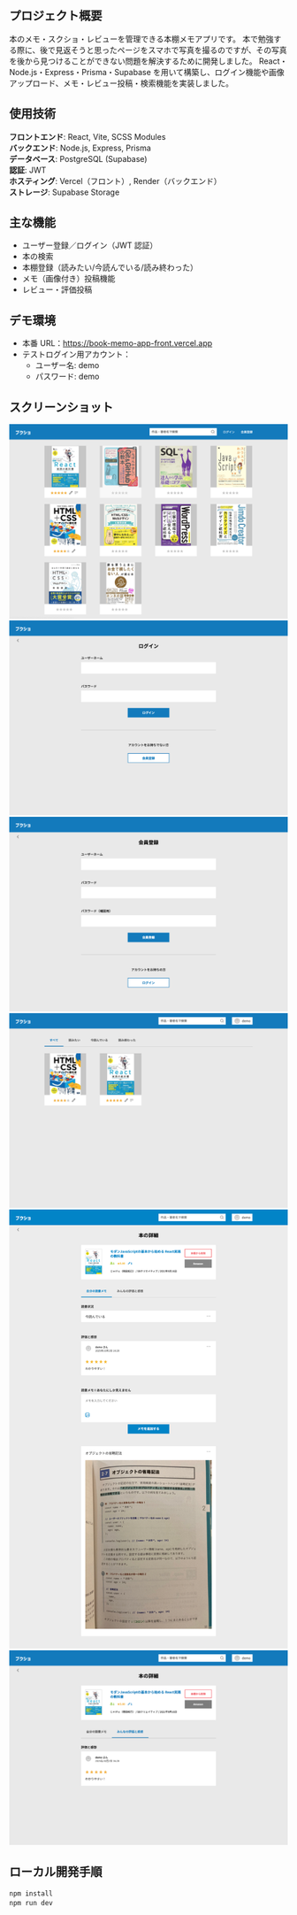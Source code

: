 ## プロジェクト概要

本のメモ・スクショ・レビューを管理できる本棚メモアプリです。
本で勉強する際に、後で見返そうと思ったページをスマホで写真を撮るのですが、その写真を後から見つけることができない問題を解決するために開発しました。
React・Node.js・Express・Prisma・Supabase を用いて構築し、ログイン機能や画像アップロード、メモ・レビュー投稿・検索機能を実装しました。

## 使用技術

**フロントエンド**: React, Vite, SCSS Modules  
**バックエンド**: Node.js, Express, Prisma  
**データベース**: PostgreSQL (Supabase)  
**認証**: JWT  
**ホスティング**: Vercel（フロント）, Render（バックエンド）  
**ストレージ**: Supabase Storage

## 主な機能

- ユーザー登録／ログイン（JWT 認証）
- 本の検索
- 本棚登録（読みたい/今読んでいる/読み終わった）
- メモ（画像付き）投稿機能
- レビュー・評価投稿

## デモ環境

- 本番 URL：https://book-memo-app-front.vercel.app
- テストログイン用アカウント：
  - ユーザー名: demo
  - パスワード: demo

## スクリーンショット

![トップページ](./public/screenshots/toppage.png)
![ログインページ](./public/screenshots/login.png)
![会員登録ページ](./public/screenshots/signin.png)
![ダッシュボード（本棚）](./public/screenshots/dashboard.png)
![本の詳細ページ（自分のレビュー・メモ）](./public/screenshots/book_memo.png)
![本の詳細ページ（みんなのレビュー）](./public/screenshots/book_review.png)

## ローカル開発手順

```bash
npm install
npm run dev
```
